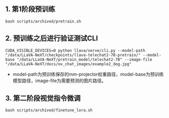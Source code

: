 ## 1. 第1阶段预训练
```angular2html
bash scripts/archived/pretrain.sh
```

## 2. 预训练之后进行验证测试CLI

```angular2html
CUDA_VISIBLE_DEVICES=0 python llava/serve/cli.py --model-path "/data/LLaVA-NeXT/checkpoints/llava-telechat2-7B-pretrain/" --model-base "/data/LLaVA-NeXT/pretrain_model/telechat2-7B" --image-file "/data/LLaVA-NeXT/docs/ov_chat_images/example2_dog.jpg"
```
- model-path为预训练保存的mm-projector权重路径，model-base为预训练模型路径，image-file为需要预测的图片路径。


## 3. 第二阶段视觉指令微调
```angular2html
bash scripts/archived/finetune_lora.sh
```
